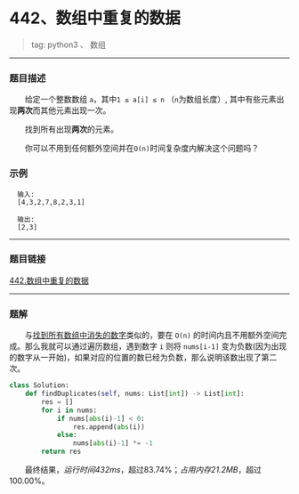 # 442、数组中重复的数据
> tag: python3 、 数组

***
### 题目描述

&emsp;&emsp;给定一个整数数组 `a`，其中`1 ≤ a[i] ≤ n` （`n`为数组长度）, 其中有些元素出现**两次**而其他元素出现一次。

&emsp;&emsp;找到所有出现**两次**的元素。

&emsp;&emsp;你可以不用到任何额外空间并在`O(n)`时间复杂度内解决这个问题吗？

### 示例

```
  输入:
  [4,3,2,7,8,2,3,1]

  输出:
  [2,3]
```

***
### 题目链接
[442.数组中重复的数据](https://leetcode-cn.com/problems/find-all-duplicates-in-an-array/)

***
### 题解

&emsp;&emsp;与[找到所有数组中消失的数字](../448-Find_All_Numbers_Disappeared_in_an_Array-找到所有数组中消失的数字)类似的，要在 `O(n)` 的时间内且不用额外空间完成。那么我就可以通过遍历数组，遇到数字 `i` 则将 `nums[i-1]` 变为负数(因为出现的数字从一开始)，如果对应的位置的数已经为负数，那么说明该数出现了第二次。

```python
class Solution:
    def findDuplicates(self, nums: List[int]) -> List[int]:
        res = []
        for i in nums:
            if nums[abs(i)-1] < 0:
                res.append(abs(i))
            else:
                nums[abs(i)-1] *= -1
        return res
```

&emsp;&emsp;最终结果，*运行时间432ms*，超过83.74%；*占用内存21.2MB*，超过100.00%。
